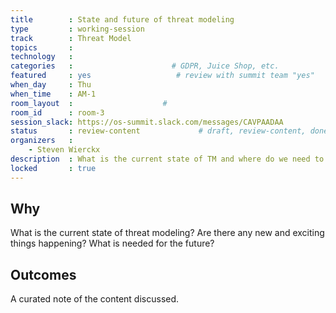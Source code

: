 ```yaml
---
title        : State and future of threat modeling
type         : working-session
track        : Threat Model
topics       : 
technology   :
categories   :                      # GDPR, Juice Shop, etc.
featured     : yes                   # review with summit team "yes"
when_day     : Thu
when_time    : AM-1
room_layout  :                    #
room_id      : room-3
session_slack: https://os-summit.slack.com/messages/CAVPAADAA
status       : review-content             # draft, review-content, done
organizers   :
    - Steven Wierckx
description  : What is the current state of TM and where do we need to go?
locked       : true
---
```


## Why

What is the current state of threat modeling? Are there any new and exciting things happening? What is needed for the future?

## Outcomes

A curated note of the content discussed.
